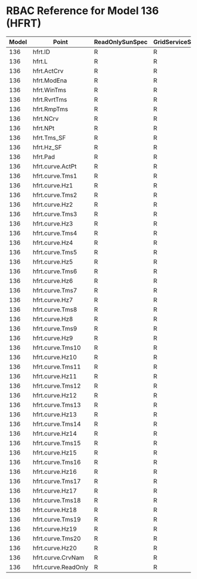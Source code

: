 # RBAC Reference for Model 136 (HFRT)

| Model | Point | ReadOnlySunSpec | GridServiceSunSpec | NetworkAdministratorSunSpec | SuperAdministratorSpec | 
|-------|-------|------------------|---------------------|------------------|--------------------|
| 136 | hfrt.ID | R | R | R | R |
| 136 | hfrt.L | R | R | R | R |
| 136 | hfrt.ActCrv | R | R | R | R |
| 136 | hfrt.ModEna | R | R | R | R |
| 136 | hfrt.WinTms | R | R | R | R |
| 136 | hfrt.RvrtTms | R | R | R | R |
| 136 | hfrt.RmpTms | R | R | R | R |
| 136 | hfrt.NCrv | R | R | R | R |
| 136 | hfrt.NPt | R | R | R | R |
| 136 | hfrt.Tms_SF | R | R | R | R |
| 136 | hfrt.Hz_SF | R | R | R | R |
| 136 | hfrt.Pad | R | R | R | R |
| 136 | hfrt.curve.ActPt | R | R | R | R |
| 136 | hfrt.curve.Tms1 | R | R | R | R |
| 136 | hfrt.curve.Hz1 | R | R | R | R |
| 136 | hfrt.curve.Tms2 | R | R | R | R |
| 136 | hfrt.curve.Hz2 | R | R | R | R |
| 136 | hfrt.curve.Tms3 | R | R | R | R |
| 136 | hfrt.curve.Hz3 | R | R | R | R |
| 136 | hfrt.curve.Tms4 | R | R | R | R |
| 136 | hfrt.curve.Hz4 | R | R | R | R |
| 136 | hfrt.curve.Tms5 | R | R | R | R |
| 136 | hfrt.curve.Hz5 | R | R | R | R |
| 136 | hfrt.curve.Tms6 | R | R | R | R |
| 136 | hfrt.curve.Hz6 | R | R | R | R |
| 136 | hfrt.curve.Tms7 | R | R | R | R |
| 136 | hfrt.curve.Hz7 | R | R | R | R |
| 136 | hfrt.curve.Tms8 | R | R | R | R |
| 136 | hfrt.curve.Hz8 | R | R | R | R |
| 136 | hfrt.curve.Tms9 | R | R | R | R |
| 136 | hfrt.curve.Hz9 | R | R | R | R |
| 136 | hfrt.curve.Tms10 | R | R | R | R |
| 136 | hfrt.curve.Hz10 | R | R | R | R |
| 136 | hfrt.curve.Tms11 | R | R | R | R |
| 136 | hfrt.curve.Hz11 | R | R | R | R |
| 136 | hfrt.curve.Tms12 | R | R | R | R |
| 136 | hfrt.curve.Hz12 | R | R | R | R |
| 136 | hfrt.curve.Tms13 | R | R | R | R |
| 136 | hfrt.curve.Hz13 | R | R | R | R |
| 136 | hfrt.curve.Tms14 | R | R | R | R |
| 136 | hfrt.curve.Hz14 | R | R | R | R |
| 136 | hfrt.curve.Tms15 | R | R | R | R |
| 136 | hfrt.curve.Hz15 | R | R | R | R |
| 136 | hfrt.curve.Tms16 | R | R | R | R |
| 136 | hfrt.curve.Hz16 | R | R | R | R |
| 136 | hfrt.curve.Tms17 | R | R | R | R |
| 136 | hfrt.curve.Hz17 | R | R | R | R |
| 136 | hfrt.curve.Tms18 | R | R | R | R |
| 136 | hfrt.curve.Hz18 | R | R | R | R |
| 136 | hfrt.curve.Tms19 | R | R | R | R |
| 136 | hfrt.curve.Hz19 | R | R | R | R |
| 136 | hfrt.curve.Tms20 | R | R | R | R |
| 136 | hfrt.curve.Hz20 | R | R | R | R |
| 136 | hfrt.curve.CrvNam | R | R | R | R |
| 136 | hfrt.curve.ReadOnly | R | R | R | R |
